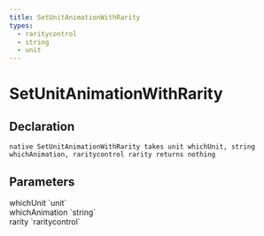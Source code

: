 ```yaml
---
title: SetUnitAnimationWithRarity
types:
  - raritycontrol
  - string
  - unit
---
```


# SetUnitAnimationWithRarity

## Declaration

```
native SetUnitAnimationWithRarity takes unit whichUnit, string whichAnimation, raritycontrol rarity returns nothing
```

## Parameters
<dl>
  <dt>whichUnit `unit`</dt>
  <dd></dd>

  <dt>whichAnimation `string`</dt>
  <dd></dd>

  <dt>rarity `raritycontrol`</dt>
  <dd></dd>
</dl>